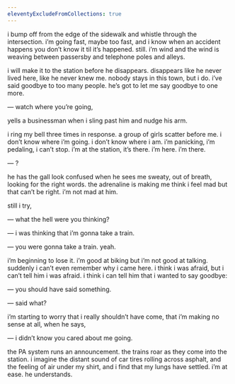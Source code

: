 ```yaml
---
eleventyExcludeFromCollections: true
---
```


i bump off from the edge of the sidewalk and whistle through the intersection. i’m going fast, maybe too fast, and i know when an accident happens you don’t know it til it’s happened. still. i’m wind and the wind is weaving between passersby and telephone poles and alleys.

i will make it to the station before he disappears. disappears like he never lived here, like he never knew me. nobody stays in this town, but i do. i’ve said goodbye to too many people. he’s got to let me say goodbye to one more.

— watch where you’re going,

yells a businessman when i sling past him and nudge his arm.

i ring my bell three times in response. a group of girls scatter before me. i don’t know where i’m going. i don’t know where i am. i’m panicking, i’m pedaling, i can’t stop. i’m at the station, it’s there. i’m here. i’m there.

— ?

he has the gall look confused when he sees me sweaty, out of breath, looking for the right words. the adrenaline is making me think i feel mad but that can’t be right. i’m not mad at him.

still i try,

— what the hell were you thinking?

— i was thinking that i’m gonna take a train.

— you were gonna take a train. yeah.

i’m beginning to lose it. i’m good at biking but i’m not good at talking. suddenly i can’t even remember why i came here. i think i was afraid, but i can’t tell him i was afraid. i think i can tell him that i wanted to say goodbye:

— you should have said something.

— said what?

i’m starting to worry that i really shouldn’t have come, that i’m making no sense at all, when he says,

— i didn’t know you cared about me going.

the PA system runs an announcement. the trains roar as they come into the station. i imagine the distant sound of car tires rolling across asphalt, and the feeling of air under my shirt, and i find that my lungs have settled. i’m at ease. he understands.